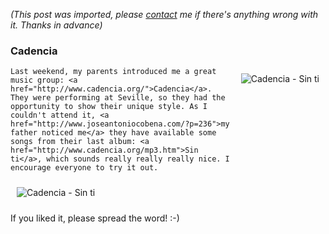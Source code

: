 *(This post was imported, please [contact](#/contact) me if there's anything wrong with it. Thanks in advance)*

<div class="entry-body">
<h3>Cadencia</h3>
<p>
	<a href="http://www.cadencia.org/mp3.htm"><img alt="Cadencia - Sin ti" src="http://www.cadencia.org/jpgs/Portada.jpg" style="border: 0px none; padding: 10px;" align="right"></a>

	Last weekend, my parents introduced me a great music group: <a href="http://www.cadencia.org/">Cadencia</a>. They were performing at Seville, so they had the opportunity to show their unique style. As I couldn't attend it, <a href="http://www.joseantoniocobena.com/?p=236">my father noticed me</a> they have available some songs from their last album: <a href="http://www.cadencia.org/mp3.htm">Sin ti</a>, which sounds really really really nice. I encourage everyone to try it out.
</p>
<p>
	<img alt="Cadencia - Sin ti" src="http://farm1.static.flickr.com/206/494717194_11994031cf.jpg" style="border: 0px none; padding: 10px;">
</p>
<p>
	If you liked it, please spread the word! :-)
</p>
</div>
